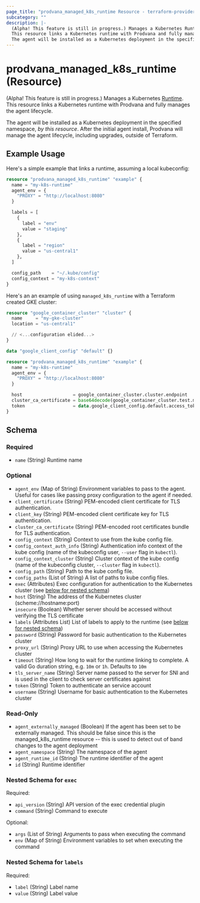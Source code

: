 ```yaml
---
page_title: "prodvana_managed_k8s_runtime Resource - terraform-provider-prodvana"
subcategory: ""
description: |-
  (Alpha! This feature is still in progress.) Manages a Kubernetes Runtime https://docs.prodvana.io/docs/prodvana-concepts#runtime.
  This resource links a Kubernetes runtime with Prodvana and fully manages the agent lifecycle.
  The agent will be installed as a Kubernetes deployment in the specified namespace, by this resource. After the initial agent install, Prodvana will manage the agent lifecycle, including upgrades, outside of Terraform.
---
```


# prodvana_managed_k8s_runtime (Resource)

(Alpha! This feature is still in progress.) Manages a Kubernetes [Runtime](https://docs.prodvana.io/docs/prodvana-concepts#runtime).
This resource links a Kubernetes runtime with Prodvana and fully manages the agent lifecycle.

The agent will be installed as a Kubernetes deployment in the specified namespace, *by this resource*. After the initial agent install, Prodvana will manage the agent lifecycle, including upgrades, outside of Terraform.

## Example Usage

Here's a simple example that links a runtime, assuming a local kubeconfig:

```terraform
resource "prodvana_managed_k8s_runtime" "example" {
  name = "my-k8s-runtime"
  agent_env = {
    "PROXY" = "http://localhost:8080"
  }

  labels = [
    {
      label = "env"
      value = "staging"
    },
    {
      label = "region"
      value = "us-central1"
    },
  ]

  config_path    = "~/.kube/config"
  config_context = "my-k8s-context"
}
```

Here's an an example of using `managed_k8s_runtime` with a Terraform created GKE cluster:

```terraform
resource "google_container_cluster" "cluster" {
  name     = "my-gke-cluster"
  location = "us-central1"

  // <...configuration elided...>
}

data "google_client_config" "default" {}

resource "prodvana_managed_k8s_runtime" "example" {
  name = "my-k8s-runtime"
  agent_env = {
    "PROXY" = "http://localhost:8080"
  }

  host                   = google_container_cluster.cluster.endpoint
  cluster_ca_certificate = base64decode(google_container_cluster.test.master_auth.0.cluster_ca_certificate)
  token                  = data.google_client_config.default.access_token
}
```

<!-- schema generated by tfplugindocs -->
## Schema

### Required

- `name` (String) Runtime name

### Optional

- `agent_env` (Map of String) Environment variables to pass to the agent. Useful for cases like passing proxy configuration to the agent if needed.
- `client_certificate` (String) PEM-encoded client certificate for TLS authentication.
- `client_key` (String) PEM-encoded client certificate key for TLS authentication.
- `cluster_ca_certificate` (String) PEM-encoded root certificates bundle for TLS authentication.
- `config_context` (String) Context to use from the kube config file.
- `config_context_auth_info` (String) Authentication info context of the kube config (name of the kubeconfig user, `--user` flag in `kubectl`).
- `config_context_cluster` (String) Cluster context of the kube config (name of the kubeconfig cluster, `--cluster` flag in `kubectl`).
- `config_path` (String) Path to the kube config file.
- `config_paths` (List of String) A list of paths to kube config files.
- `exec` (Attributes) Exec configuration for authentication to the Kubernetes cluster (see [below for nested schema](#nestedatt--exec))
- `host` (String) The address of the Kubernetes cluster (scheme://hostname:port)
- `insecure` (Boolean) Whether server should be accessed without verifying the TLS certificate
- `labels` (Attributes List) List of labels to apply to the runtime (see [below for nested schema](#nestedatt--labels))
- `password` (String) Password for basic authentication to the Kubernetes cluster
- `proxy_url` (String) Proxy URL to use when accessing the Kubernetes cluster
- `timeout` (String) How long to wait for the runtime linking to complete. A valid Go duration string, e.g. `10m` or `1h`. Defaults to `10m`
- `tls_server_name` (String) Server name passed to the server for SNI and is used in the client to check server certificates against
- `token` (String) Token to authenticate an service account
- `username` (String) Username for basic authentication to the Kubernetes cluster

### Read-Only

- `agent_externally_managed` (Boolean) If the agent has been set to be externally managed. This should be false since this is the managed_k8s_runtime resource -- this is used to detect out of band changes to the agent deployment
- `agent_namespace` (String) The namespace of the agent
- `agent_runtime_id` (String) The runtime identifier of the agent
- `id` (String) Runtime identifier

<a id="nestedatt--exec"></a>
### Nested Schema for `exec`

Required:

- `api_version` (String) API version of the exec credential plugin
- `command` (String) Command to execute

Optional:

- `args` (List of String) Arguments to pass when executing the command
- `env` (Map of String) Environment variables to set when executing the command


<a id="nestedatt--labels"></a>
### Nested Schema for `labels`

Required:

- `label` (String) Label name
- `value` (String) Label value
